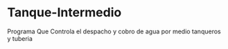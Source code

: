 # Tanque-Intermedio
Programa Que Controla el despacho y cobro de agua por medio tanqueros y tuberia
